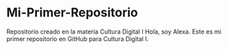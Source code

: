 # Mi-Primer-Repositorio
Repositorio creado en la materia Cultura Digital I
Hola, soy Alexa. Este es mi primer repositorio en GitHub para Cultura Digital I.
